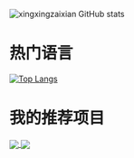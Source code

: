 ![xingxingzaixian GitHub stats](https://github-readme-stats.vercel.app/api?username=xingxingzaixian&show_icons=true&theme=radical&show_owner=true&hide_title=true)

# 热门语言
[![Top Langs](https://github-readme-stats.vercel.app/api/top-langs/?username=xingxingzaixian&hide=c,c%2B%2B,java,jupyter%20notebook,objective-c,objective-c%2B%2B,ruby)](https://github.com/anuraghazra/github-readme-stats)

# 我的推荐项目
<a href="https://github.com/xingxingzaixian/FastAPI-MySQL-Tortoise-Casbin">
  <img align="center" src="https://github-readme-stats.vercel.app/api/pin/?username=xingxingzaixian&repo=FastAPI-MySQL-Tortoise-Casbin" />
</a>
<a href="https://github.com/xingxingzaixian/novel_read">
  <img align="center" src="https://github-readme-stats.vercel.app/api/pin/?username=xingxingzaixian&repo=novel_read&show_owner=true" />
</a>


